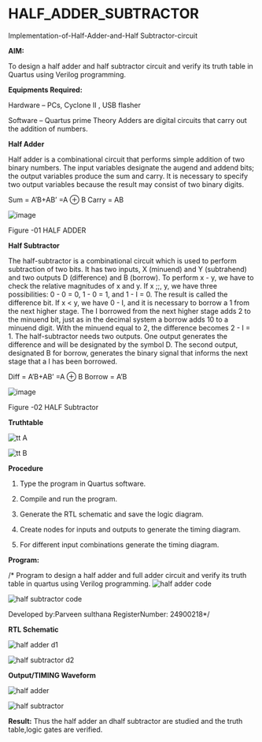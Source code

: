 # HALF_ADDER_SUBTRACTOR

Implementation-of-Half-Adder-and-Half Subtractor-circuit

**AIM:**

To design a half adder and half subtractor circuit and verify its truth table in Quartus using Verilog programming.

**Equipments Required:**

Hardware – PCs, Cyclone II , USB flasher 

Software – Quartus prime Theory Adders are digital circuits that carry out the addition of numbers.

**Half Adder**

Half adder is a combinational circuit that performs simple addition of two binary numbers. The input variables designate the augend and addend bits; the output variables produce the sum and carry. It is necessary to specify two output variables because the result may consist of two binary digits.

Sum = A’B+AB’ =A ⊕ B Carry = AB

![image](https://github.com/naavaneetha/HALF_ADDER_SUBTRACTOR/assets/154305477/bd4a0b2c-cdbc-4184-ab08-81578f121e1f)

Figure -01 HALF ADDER

**Half Subtractor**

The half-subtractor is a combinational circuit which is used to perform subtraction of two bits. It has two inputs, X (minuend) and Y (subtrahend) and two outputs D (difference) and B (borrow). To perform x - y, we have to check the relative magnitudes of x and y. If x ;;, y, we have three possibilities: 0 - 0 = 0, 1 - 0 = 1, and 1 - I = 0. The result is called the difference bit. If x < y, we have 0 - I, and it is necessary to borrow a 1 from the next higher stage. The I borrowed from the next higher stage adds 2 to the minuend bit, just as in the decimal system a borrow adds 10 to a minuend digit. With the minuend equal to 2, the difference becomes 2 - I = 1. The half-subtractor needs two outputs. One output generates the difference and will be designated by the symbol D. The second output, designated B for borrow, generates the binary signal that informs the next stage that a I has been borrowed. 

Diff = A’B+AB’ =A ⊕ B
Borrow = A’B

 ![image](https://github.com/naavaneetha/HALF_ADDER_SUBTRACTOR/assets/154305477/d76b099c-513f-4e7c-843a-e2fd028a531a)

Figure -02 HALF Subtractor

**Truthtable**

![tt A](https://github.com/user-attachments/assets/fd3b64be-bc46-49e1-9436-2fe5fec317f5)

![tt B](https://github.com/user-attachments/assets/ae3c3567-24ac-4569-955f-63b65602f11d)

**Procedure**

1.	Type the program in Quartus software.

2.	Compile and run the program.

3.	Generate the RTL schematic and save the logic diagram.

4.	Create nodes for inputs and outputs to generate the timing diagram.

5.	For different input combinations generate the timing diagram.


**Program:**

/* Program to design a half adder and full adder circuit and verify its truth table in quartus using Verilog programming.
![half adder code](https://github.com/user-attachments/assets/8aa0e79c-1d0b-4911-b1b2-2529fd0ef147)

![half subtractor code](https://github.com/user-attachments/assets/548a617b-a053-41cd-80e3-33763205b70c)


Developed by:Parveen sulthana  RegisterNumber: 24900218*/

**RTL Schematic**

![half adder d1](https://github.com/user-attachments/assets/541bdaab-4e1c-4df8-8748-65afb08bcf51)

![half subtractor d2](https://github.com/user-attachments/assets/7f4f38e8-238d-49f9-9b37-1325ffbc7f74)

**Output/TIMING Waveform**

![half adder](https://github.com/user-attachments/assets/83db17c5-455e-405d-bcad-4f5ce0a56984)

![half subtractor](https://github.com/user-attachments/assets/178c7179-1e74-4a6c-b305-7b165e8fb5a4)

**Result:**
 Thus the half adder an dhalf subtractor are studied and the truth table,logic gates are verified.
